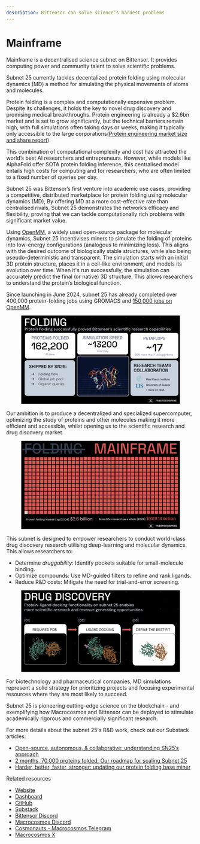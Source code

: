 ```yaml
---
description: Bittensor can solve science’s hardest problems
---
```


# Mainframe

Mainframe is a decentralised science subnet on Bittensor. It provides computing power and community talent to solve scientific problems.

Subnet 25 currently tackles decentalized protein folding using molecular dynamics (MD) a method for simulating the physical movements of atoms and molecules.&#x20;

Protein folding is a complex and computationally expensive problem. Despite its challenges, it holds the key to novel drug discovery and promising medical breakthroughs. Protein engineering is already a $2.6bn market and is set to grow significantly, but the technical barriers remain high, with full simulations often taking days or weeks, making it typically only accessible to the large corporations([Protein engineering market size and share report](https://www.grandviewresearch.com/industry-analysis/protein-engineering-market)).

This combination of computational complexity and cost has attracted the world’s best AI researchers and entrepreneurs. However, while models like AlphaFold offer SOTA protein folding inference, this centralised model entails high costs for computing and for researchers, who are often limited to a fixed number of queries per day.&#x20;

Subnet 25 was Bittensor’s first venture into academic use cases, providing a competitive, distributed marketplace for protein folding using molecular dynamics (MD), By offering MD at a more cost-effective rate than centralised rivals, Subnet 25 demonstrates the network’s efficacy and flexibility, proving that we can tackle computationally rich problems with significant market value.

Using [OpenMM](https://openmm.org/), a widely used open-source package for molecular dynamics, Subnet 25 incentivises miners to simulate the folding of proteins into low-energy configurations (analogous to minimizing loss). This aligns with the desired outcome of biologically stable structures, while also being pseudo-deterministic and transparent. The simulation starts with an initial 3D protein structure, places it in a cell-like environment, and models its evolution over time.  When it's run successfully, the simulation can accurately predict the final (or native) 3D structure. This allows researchers to understand the protein’s biological function.



Since launching in June 2024, subnet 25 has already completed over 400,000 protein-folding jobs using GROMACS and [150,000 jobs on OpenMM](https://www.macrocosmos.ai/sn25/dashboard).&#x20;

<figure><img src="../../.gitbook/assets/Screenshot 2025-03-05 at 17.51.22.png" alt=""><figcaption></figcaption></figure>

Our ambition is to produce a decentralized and specialized supercomputer, optimizing the study of proteins and other molecules making it more efficient and accessible, whilst opening us to the scientific research and drug discovery market.

<figure><img src="../../.gitbook/assets/Screenshot 2025-03-05 at 17.52.35.png" alt=""><figcaption></figcaption></figure>

This subnet is designed to empower researchers to conduct world-class drug discovery research utilising deep-learning and molecular dynamics. This allows researchers to:

* Determine _druggability_: Identify pockets suitable for small-molecule binding.
* Optimize compounds: Use MD-guided filters to refine and rank ligands.
* Reduce R\&D costs: Mitigate the need for trial-and-error screening.

<figure><img src="../../.gitbook/assets/Screenshot 2025-03-20 at 17.05.12.png" alt=""><figcaption></figcaption></figure>

For biotechnology and pharmaceutical companies, MD simulations represent a solid strategy for prioritizing projects and focusing experimental resources where they are most likely to succeed.

Subnet 25 is pioneering cutting-edge science on the blockchain - and exemplifying how Macrocosmos and Bittensor can be deployed to stimulate academically rigorous and commercially significant research.

For more details about the subnet 25's R\&D work, check out our Substack articles:

* [Open-source, autonomous, & collaborative: understanding SN25’s approach](https://macrocosmosai.substack.com/p/open-source-autonomous-and-collaborative)
* [2 months, 70,000 proteins folded: Our roadmap for scaling Subnet 25](https://macrocosmosai.substack.com/p/2-months-70000-proteins-folded-our)
* [Harder, better, faster, stronger: updating our protein folding base miner](https://macrocosmosai.substack.com/p/harder-better-faster-stronger-updating)

Related resources

* [Website](https://www.macrocosmos.ai/sn25)
* [Dashboard](https://www.macrocosmos.ai/sn25/dashboard)
* [GitHub](https://github.com/macrocosm-os/folding)
* [Substack](https://macrocosmosai.substack.com/t/protein-folding)
* [Bittensor Discord](https://discord.com/channels/799672011265015819/1234881153832321024)
* [Macrocosmos Discord](https://discord.com/channels/1238450997848707082)
* [Cosmonauts - Macrocosmos Telegram](https://t.me/macrocosmosai)
* [Macrocosmos X](https://x.com/MacrocosmosAI)
